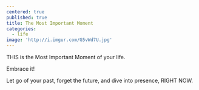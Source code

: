 ```yaml
---
centered: true
published: true
title: The Most Important Moment
categories:
  - life
image: 'http://i.imgur.com/G5vWd7U.jpg'
---
```

THIS 
is the Most Important Moment 
of your life.

Embrace it!

Let go of your past,
forget the future,
and dive into presence,
RIGHT NOW.